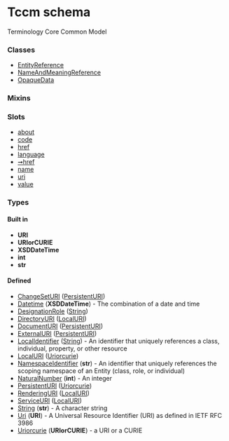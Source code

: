 
# Tccm schema


Terminology Core Common Model


### Classes

 * [EntityReference](EntityReference.md)
 * [NameAndMeaningReference](NameAndMeaningReference.md)
 * [OpaqueData](OpaqueData.md)

### Mixins


### Slots

 * [about](about.md)
 * [code](code.md)
 * [href](href.md)
 * [language](language.md)
 * [➞href](meaningHref.md)
 * [name](name.md)
 * [uri](uri.md)
 * [value](value.md)

### Types


#### Built in

 * **URI**
 * **URIorCURIE**
 * **XSDDateTime**
 * **int**
 * **str**

#### Defined

 * [ChangeSetURI](types/ChangeSetURI.md)  ([PersistentURI](types/PersistentURI.md)) 
 * [Datetime](types/Datetime.md)  (**XSDDateTime**)  - The combination of a date and time
 * [DesignationRole](types/DesignationRole.md)  ([String](types/String.md)) 
 * [DirectoryURI](types/DirectoryURI.md)  ([LocalURI](types/LocalURI.md)) 
 * [DocumentURI](types/DocumentURI.md)  ([PersistentURI](types/PersistentURI.md)) 
 * [ExternalURI](types/ExternalURI.md)  ([PersistentURI](types/PersistentURI.md)) 
 * [LocalIdentifier](types/LocalIdentifier.md)  ([String](types/String.md))  - An identifier that uniquely references a class, individual, property, or other resource
 * [LocalURI](types/LocalURI.md)  ([Uriorcurie](types/Uriorcurie.md)) 
 * [NamespaceIdentifier](types/NamespaceIdentifier.md)  (**str**)  - An identifier that uniquely references the scoping namespace of an Entity (class, role, or individual)
 * [NaturalNumber](types/NaturalNumber.md)  (**int**)  - An integer
 * [PersistentURI](types/PersistentURI.md)  ([Uriorcurie](types/Uriorcurie.md)) 
 * [RenderingURI](types/RenderingURI.md)  ([LocalURI](types/LocalURI.md)) 
 * [ServiceURI](types/ServiceURI.md)  ([LocalURI](types/LocalURI.md)) 
 * [String](types/String.md)  (**str**)  - A character string
 * [Uri](types/Uri.md)  (**URI**)  - A Universal Resource Identifier (URI) as defined in IETF RFC 3986
 * [Uriorcurie](types/Uriorcurie.md)  (**URIorCURIE**)  - a URI or a CURIE
